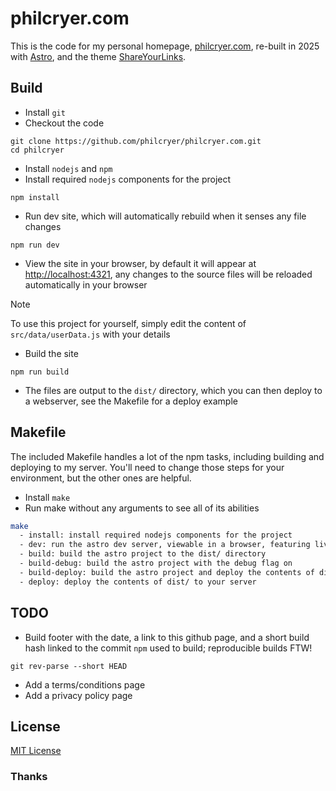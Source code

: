 # philcryer.com
 
This is the code for my personal homepage, [philcryer.com](http://philcryer.com), re-built in 2025 with [Astro](https://astro.build/), and the theme [ShareYourLinks](https://astro.build/themes/details/shareyourlinks/).
 
## Build
 
* Install `git`
* Checkout the code
 
```
git clone https://github.com/philcryer/philcryer.com.git
cd philcryer
```

* Install `nodejs` and `npm`
* Install required `nodejs` components for the project
 
```shell
npm install
```
 
* Run dev site, which will automatically rebuild when it senses any file changes
 
```shell
npm run dev
```
 
* View the site in your browser, by default it will appear at [http://localhost:4321](http://localhost:4321), any changes to the source files will be reloaded automatically in your browser
 
> [!NOTE]
> To use this project for yourself, simply edit the content of `src/data/userData.js` with your details
 
* Build the site
 
```shell
npm run build
```
 
* The files are output to the `dist/` directory, which you can then deploy to a webserver, see the Makefile for a deploy example
 
## Makefile
 
The included Makefile handles a lot of the npm tasks, including building and deploying to my server. You'll need to change those steps for your environment, but the other ones are helpful. 

* Install `make`
* Run make without any arguments to see all of its abilities
 
```sh
make
  - install: install required nodejs components for the project
  - dev: run the astro dev server, viewable in a browser, featuring live reload on file changes
  - build: build the astro project to the dist/ directory
  - build-debug: build the astro project with the debug flag on
  - build-deploy: build the astro project and deploy the contents of dist/ to your server
  - deploy: deploy the contents of dist/ to your server
```
 
## TODO
 
* Build footer with the date, a link to this github page, and a short build hash linked to the commit `npm` used to build; reproducible builds FTW!
 
```shell
git rev-parse --short HEAD
```
 
* Add a terms/conditions page
* Add a privacy policy page
  
## License
 
[MIT License](https://github.com/philcryer/philcryer.com/blob/main/LICENSE)
 
### Thanks
